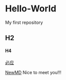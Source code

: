 # Hello-World
My first repository

## H2
#### H4
[必应](https://cn.bing.com/)

[NewMD](NewMD.MD)
Nice to meet you!!!
